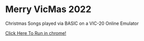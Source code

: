 
# Merry VicMas 2022
Christmas Songs played via BASIC on a VIC-20 Online Emulator

[Click Here To Run in chrome!](https://www.mdawson.net/vic20chrome/vic20.php?load=http://github.com/Shellywell123/VIC20-22-XMAS/raw/master/todadhappyxmas2022lovefromben.prg)


